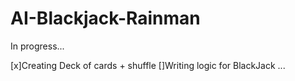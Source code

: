 # AI-Blackjack-Rainman
 
In progress...

[x]Creating Deck of cards + shuffle
[]Writing logic for BlackJack
...
